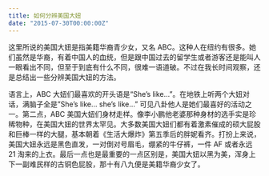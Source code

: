 ```yaml
---
title: 如何分辨美国大妞
date: "2015-07-30T00:00:00Z"
---
```


这里所说的美国大妞是指美籍华裔青少女，又名 ABC。这种人在纽约有很多。她们虽然是华裔，有着中国人的血统，但是跟中国过去的留学生或者游客还是能叫人一眼看出不同，但至于到底有什么不同，很难一语道破。不过在我长时间观察，还是总结出一些分辨美国大妞的方法。

语言上，ABC 大妞们最喜欢的开头语是“She’s like…”。在地铁上听两个大妞对话，满脑子全是”She’s like… she’s like…” 可见八卦他人是她们最喜好的活动之一。第二点，ABC 美国大妞们身材走样。像李小鹏他老婆那种身材的选手实是珍稀物种，在美国大妞的世界太罕见。大多数美国大妞们都有着激素催成的硕大屁股和巨棒一样的大腿，基本朝着《生活大爆炸》第五季后的胖妮看齐。打扮上来说，美国大妞永远是黑色直发，一对倒对号眉毛，绷紧的牛仔裤，一件 AF 或者永远 21 淘来的上衣。最后一点也是最重要的一点区别是，美国大妞以黑为美，浑身上下一副难民样的古铜色屁股，那十有八九便是美籍华裔少女了。

